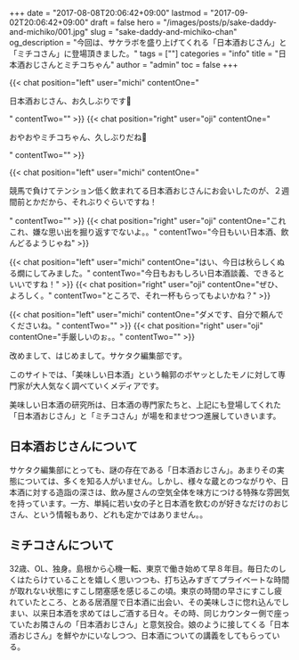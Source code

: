 +++
date = "2017-08-08T20:06:42+09:00"
lastmod = "2017-09-02T20:06:42+09:00"
draft = false
hero = "/images/posts/p/sake-daddy-and-michiko/001.jpg"
slug = "sake-daddy-and-michiko-chan"
og_description = "今回は、サケラボを盛り上げてくれる「日本酒おじさん」と「ミチコさん」に登場頂きました。"
tags = [""]
categories = "info"
title = "日本酒おじさんとミチコちゃん"
author = "admin"
toc = false
+++

{{< chat position="left" user="michi" contentOne="<p>日本酒おじさん、お久しぶりです🙋</p>" contentTwo="" >}}
{{< chat position="right" user="oji" contentOne="<p>おやおやミチコちゃん、久しぶりだね🍶</p>" contentTwo="" >}}

{{< chat position="left" user="michi" contentOne="<p>競馬で負けてテンション低く飲まれてる日本酒おじさんにお会いしたのが、２週間前とかだから、それぶりぐらいですね！</p>" contentTwo="" >}}
{{< chat position="right" user="oji" contentOne="これこれ、嫌な思い出を掘り返すでないよ。。" contentTwo="今日もいい日本酒、飲んどるようじゃね" >}}

{{< chat position="left" user="michi" contentOne="はい、今日は秋らしくぬる燗にしてみました。" contentTwo="今日もおもしろい日本酒談義、できるといいですね！" >}}
{{< chat position="right" user="oji" contentOne="ぜひ、よろしく。" contentTwo="ところで、それ一杯もらってもよいかね？" >}}

{{< chat position="left" user="michi" contentOne="ダメです、自分で頼んでくださいね。" contentTwo="" >}}
{{< chat position="right" user="oji" contentOne="手厳しいのぉ。。" contentTwo="" >}}


改めまして、はじめまして。サケタク編集部です。

このサイトでは、「美味しい日本酒」という輪郭のボヤッとしたモノに対して専門家が大人気なく調べていくメディアです。

美味しい日本酒の研究所は、日本酒の専門家たちと、上記にも登場してくれた「日本酒おじさん」と「ミチコさん」が場を和ませつつ進展していきいます。

## 日本酒おじさんについて
サケタク編集部にとっても、謎の存在である「日本酒おじさん」。あまりその実態については、多くを知る人がいません。しかし、様々な蔵とのつながりや、日本酒に対する造詣の深さは、飲み屋さんの空気全体を味方につける特殊な雰囲気を持っています。一方、単純に若い女の子と日本酒を飲むのが好きなだけのおじさん、という情報もあり、どれも定かではありません。。

## ミチコさんについて
32歳、OL、独身。島根から心機一転、東京で働き始めて早８年目。毎日たのしくはたらけていることを嬉しく思いつつも、打ち込みすぎてプライベートな時間が取れない状態にすこし閉塞感を感じるこの頃。東京の時間の早さにすこし疲れていたところ、とある居酒屋で日本酒に出会い、その美味しさに惚れ込んでしまい、以来日本酒を求めてはしご酒する日々。その時、同じカウンター側で座っていたお隣さんの「日本酒おじさん」と意気投合。娘のように接してくる「日本酒おじさん」を鮮やかにいなしつつ、日本酒についての講義をしてもらっている。
